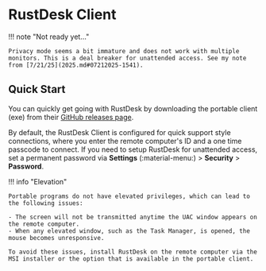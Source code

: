 # RustDesk Client

!!! note "Not ready yet..."

    Privacy mode seems a bit immature and does not work with multiple monitors. This is a deal breaker for unattended access. See my note from [7/21/25](2025.md#07212025-1541).

## Quick Start

You can quickly get going with RustDesk by downloading the portable client (exe) from their [GitHub releases page](https://github.com/rustdesk/rustdesk/releases/tag/1.4.0). 

By default, the RustDesk Client is configured for quick support style connections, where you enter the remote computer's ID and a one time passcode to connect. If you need to setup RustDesk for unattended access, set a permanent password via **Settings** (:material-menu:) > **Security** > **Password**.

!!! info "Elevation"

    Portable programs do not have elevated privileges, which can lead to the following issues:

    - The screen will not be transmitted anytime the UAC window appears on the remote computer.
    - When any elevated window, such as the Task Manager, is opened, the mouse becomes unresponsive.

    To avoid these issues, install RustDesk on the remote computer via the MSI installer or the option that is available in the portable client.
